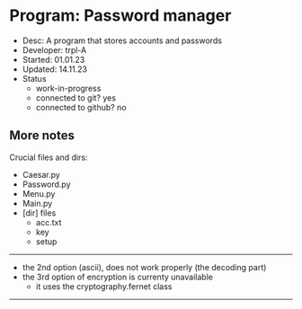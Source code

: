 # Program:      Password manager
- Desc:         A program that stores accounts and passwords
- Developer:    trpl-A
- Started:      01.01.23
- Updated:      14.11.23
- Status
    * work-in-progress
    * connected to git?     yes
    * connected to github?  no

## More notes
Crucial files and dirs:
- Caesar.py
- Password.py
- Menu.py
- Main.py
- [dir] files
    * acc.txt
    * key
    * setup
---

- the 2nd option (ascii), does not work properly (the decoding part)
- the 3rd option of encryption is currenty unavailable
    * it uses the cryptography.fernet class
---